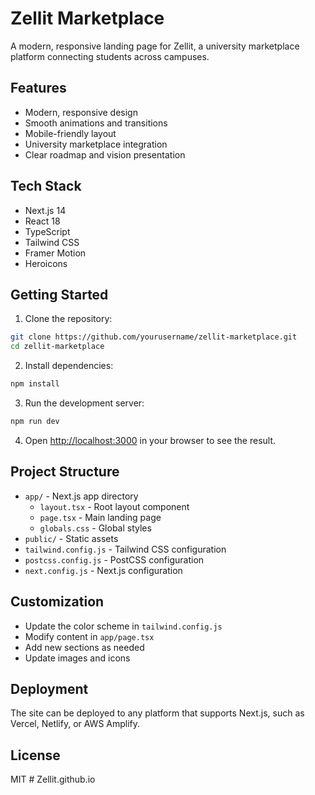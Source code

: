 # Zellit Marketplace

A modern, responsive landing page for Zellit, a university marketplace platform connecting students across campuses.

## Features

- Modern, responsive design
- Smooth animations and transitions
- Mobile-friendly layout
- University marketplace integration
- Clear roadmap and vision presentation

## Tech Stack

- Next.js 14
- React 18
- TypeScript
- Tailwind CSS
- Framer Motion
- Heroicons

## Getting Started

1. Clone the repository:
```bash
git clone https://github.com/yourusername/zellit-marketplace.git
cd zellit-marketplace
```

2. Install dependencies:
```bash
npm install
```

3. Run the development server:
```bash
npm run dev
```

4. Open [http://localhost:3000](http://localhost:3000) in your browser to see the result.

## Project Structure

- `app/` - Next.js app directory
  - `layout.tsx` - Root layout component
  - `page.tsx` - Main landing page
  - `globals.css` - Global styles
- `public/` - Static assets
- `tailwind.config.js` - Tailwind CSS configuration
- `postcss.config.js` - PostCSS configuration
- `next.config.js` - Next.js configuration

## Customization

- Update the color scheme in `tailwind.config.js`
- Modify content in `app/page.tsx`
- Add new sections as needed
- Update images and icons

## Deployment

The site can be deployed to any platform that supports Next.js, such as Vercel, Netlify, or AWS Amplify.

## License

MIT # Zellit.github.io
